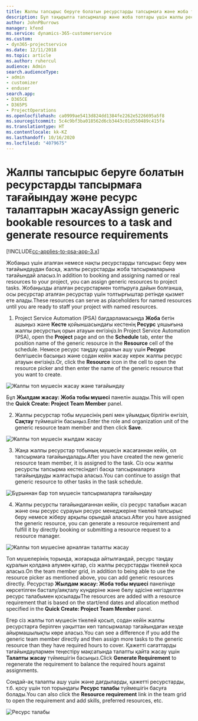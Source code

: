 ```yaml
---
title: Жалпы тапсырыс беруге болатын ресурстарды тапсырмаға және жоба тобына тағайындау
description: Бұл тақырыпта тапсырмалар және жоба топтары үшін жалпы ресурстарға тапсырыс беру туралы ақпарат беріледі.
author: JohnPBurrows
manager: kfend
ms.service: dynamics-365-customerservice
ms.custom:
- dyn365-projectservice
ms.date: 12/11/2018
ms.topic: article
ms.author: ruhercul
audience: Admin
search.audienceType:
- admin
- customizer
- enduser
search.app:
- D365CE
- D365PS
- ProjectOperations
ms.openlocfilehash: ca0999ae5413d824dd1384fe2262e5226695a5f8
ms.sourcegitcommit: 5c4c9bf3ba018562d6cb3443c01d550489c415fa
ms.translationtype: HT
ms.contentlocale: kk-KZ
ms.lasthandoff: 10/16/2020
ms.locfileid: "4079675"
---
```

# <a name="assign-generic-bookable-resources-to-a-task-and-generate-resource-requirements"></a><span data-ttu-id="faada-103">Жалпы тапсырыс беруге болатын ресурстарды тапсырмаға тағайындау және ресурс талаптарын жасау</span><span class="sxs-lookup"><span data-stu-id="faada-103">Assign generic bookable resources to a task and generate resource requirements</span></span> 

[!INCLUDE[cc-applies-to-psa-app-3.x](../includes/cc-applies-to-psa-app-3x.md)]

<span data-ttu-id="faada-104">Жобаңыз үшін аталған немесе нақты ресурстарды тапсырыс беру мен тағайындаудан басқа, жалпы ресурстарды жоба тапсырмаларына тағайындай аласыз.</span><span class="sxs-lookup"><span data-stu-id="faada-104">In addition to booking and assigning named or real resources to your project, you can assign generic resources to project tasks.</span></span> <span data-ttu-id="faada-105">Жобаңызды аталған ресурстармен толтыруға дайын болғанша, осы ресурстар аталған ресурстар үшін толтырғыштар ретінде қызмет ете алады.</span><span class="sxs-lookup"><span data-stu-id="faada-105">These resources can serve as placeholders for named resources until you are ready to staff your project with named resources.</span></span> 

1. <span data-ttu-id="faada-106">Project Service Automation (PSA) бағдарламасында **Жоба** бетін ашыңыз және **Кесте** қойыншасындағы кестенің **Ресурс** ұяшығына жалпы ресурстың орын атауын енгізіңіз.</span><span class="sxs-lookup"><span data-stu-id="faada-106">In Project Service Automation (PSA), open the **Project** page and on the **Schedule** tab, enter the position name of the generic resource in the **Resource** cell of the schedule.</span></span> <span data-ttu-id="faada-107">Немесе ресурс таңдау құралын ашу үшін **Ресурс** белгішесін басыңыз және содан кейін жасау керек жалпы ресурс атауын енгізіңіз.</span><span class="sxs-lookup"><span data-stu-id="faada-107">Or, click the **Resource** icon in the cell to open the resource picker and then enter the name of the generic resource that you want to create.</span></span>

![Жалпы топ мүшесін жасау және тағайындау](media/RM-how-to-9.png)

<span data-ttu-id="faada-109">Бұл **Жылдам жасау: Жоба тобы мүшесі** панелін ашады.</span><span class="sxs-lookup"><span data-stu-id="faada-109">This will open the **Quick Create: Project Team Member** panel.</span></span> 

2. <span data-ttu-id="faada-110">Жалпы ресурстар тобы мүшесінің рөлі мен ұйымдық бірлігін енгізіп, **Сақтау** түймешігін басыңыз.</span><span class="sxs-lookup"><span data-stu-id="faada-110">Enter the role and organization unit of the generic resource team member and then click **Save**.</span></span>

![Жалпы топ мүшесін жылдам жасау](media/RM-how-to-10.png)

3. <span data-ttu-id="faada-112">Жаңа жалпы ресурстар тобының мүшесін жасағаннан кейін, ол тапсырмаға тағайындалады.</span><span class="sxs-lookup"><span data-stu-id="faada-112">After you have created the new generic resource team member, it is assigned to the task.</span></span> <span data-ttu-id="faada-113">Сіз осы жалпы ресурсты тапсырма кестесіндегі басқа тапсырмаларға тағайындауды жалғастыра аласыз.</span><span class="sxs-lookup"><span data-stu-id="faada-113">You can continue to assign that generic resource to other tasks in the task schedule.</span></span>

![Бұрыннан бар топ мүшесін тапсырмаларға тағайындау](media/RM-how-to-11.png)

4. <span data-ttu-id="faada-115">Жалпы ресурсты тағайындағаннан кейін, сіз ресурс талабын жасап және оны ресурс сұрауын ресурс менеджеріне тікелей тапсырыс беру немесе жіберу арқылы орындай аласыз.</span><span class="sxs-lookup"><span data-stu-id="faada-115">After you have assigned the generic resource, you can generate a resource requirement and fulfill it by directly booking or submitting a resource request to a resource manager.</span></span>

![Жалпы топ мүшесіне арналған талапты жасау](media/RM-how-to-12.png)

<span data-ttu-id="faada-117">Топ мүшелерінің торында, жоғарыда айтылғандай, ресурс таңдау құралын қолдана алумен қатар, сіз жалпы ресурстарды тікелей қоса аласыз.</span><span class="sxs-lookup"><span data-stu-id="faada-117">On the team member grid, in addition to being able to use the resource picker as mentioned above, you can add generic resources directly.</span></span> <span data-ttu-id="faada-118">Ресурстар **Жылдам жасау: Жоба тобы мүшесі** панелінде көрсетілген басталу/аяқталу күндеріне және бөлу әдісіне негізделген ресурс талабымен қосылады</span><span class="sxs-lookup"><span data-stu-id="faada-118">The resources are added with a resource requirement that is based on the start/end dates and allocation method specified in the **Quick Create: Project Team Member** panel.</span></span>

<span data-ttu-id="faada-119">Егер сіз жалпы топ мүшесін тікелей қосып, содан кейін жалпы ресурстарға берілген уақыттан көп тапсырмалар тағайындаған кезде айырмашылықты көре аласыз.</span><span class="sxs-lookup"><span data-stu-id="faada-119">You can see a difference if you add the generic team member directly and then assign more tasks to the generic resource than they have required hours to cover.</span></span> <span data-ttu-id="faada-120">Қажетті сағаттарды тағайындаулармен теңестіру мақсатында талапты қайта жасау үшін **Талапты жасау** түймешігін басыңыз.</span><span class="sxs-lookup"><span data-stu-id="faada-120">Click **Generate Requirement** to regenerate the requirement to balance the required hours against assignments.</span></span>

<span data-ttu-id="faada-121">Сондай-ақ талапты ашу үшін және дағдыларды, қажетті ресурстарды, т.б. қосу үшін топ торындағы **Ресурс талабы** түймешігін басуға болады.</span><span class="sxs-lookup"><span data-stu-id="faada-121">You can also click the **Resource requirement** link in the team grid to open the requirement and add skills, preferred resources, etc.</span></span>

![Ресурс талабы](media/RM-how-to-13.png)


